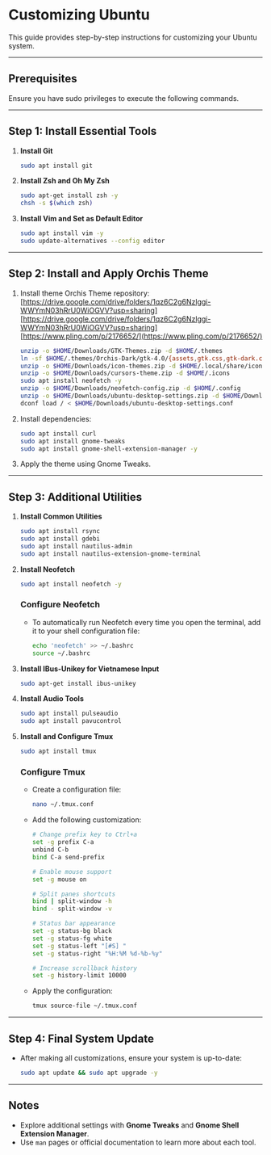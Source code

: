 # Customizing Ubuntu

This guide provides step-by-step instructions for customizing your Ubuntu system.

---

## Prerequisites
Ensure you have sudo privileges to execute the following commands.

---

## Step 1: Install Essential Tools
1. **Install Git**  
   ```bash
   sudo apt install git
   ```

2. **Install Zsh and Oh My Zsh**  
   ```bash
   sudo apt-get install zsh -y
   chsh -s $(which zsh)
   ```

3. **Install Vim and Set as Default Editor**  
   ```bash
   sudo apt install vim -y
   sudo update-alternatives --config editor
   ```

---

## Step 2: Install and Apply Orchis Theme
1. Install theme Orchis Theme repository:
   [https://drive.google.com/drive/folders/1qz6C2g6Nzlggi-WWYmN03hRrU0WiOGVV?usp=sharing][https://drive.google.com/drive/folders/1qz6C2g6Nzlggi-WWYmN03hRrU0WiOGVV?usp=sharing]
   [https://www.pling.com/p/2176652/](https://www.pling.com/p/2176652/)
   ```bash
   unzip -o $HOME/Downloads/GTK-Themes.zip -d $HOME/.themes
   ln -sf $HOME/.themes/Orchis-Dark/gtk-4.0/{assets,gtk.css,gtk-dark.css} $HOME/.config/gtk-4.0
   unzip -o $HOME/Downloads/icon-themes.zip -d $HOME/.local/share/icons
   unzip -o $HOME/Downloads/cursors-theme.zip -d $HOME/.icons
   sudo apt install neofetch -y
   unzip -o $HOME/Downloads/neofetch-config.zip -d $HOME/.config
   unzip -o $HOME/Downloads/ubuntu-desktop-settings.zip -d $HOME/Downloads
   dconf load / < $HOME/Downloads/ubuntu-desktop-settings.conf
   ```

3. Install dependencies:  
   ```bash
   sudo apt install curl
   sudo apt install gnome-tweaks
   sudo apt install gnome-shell-extension-manager -y
   ```

4. Apply the theme using Gnome Tweaks.

---

## Step 3: Additional Utilities
1. **Install Common Utilities**  
   ```bash
   sudo apt install rsync
   sudo apt install gdebi
   sudo apt install nautilus-admin
   sudo apt install nautilus-extension-gnome-terminal
   ```

2. **Install Neofetch**  
   ```bash
   sudo apt install neofetch -y
   ```

   ### Configure Neofetch
   - To automatically run Neofetch every time you open the terminal, add it to your shell configuration file:
     ```bash
     echo 'neofetch' >> ~/.bashrc
     source ~/.bashrc
     ```

3. **Install IBus-Unikey for Vietnamese Input**  
   ```bash
   sudo apt-get install ibus-unikey
   ```

4. **Install Audio Tools**  
   ```bash
   sudo apt install pulseaudio
   sudo apt install pavucontrol
   ```

5. **Install and Configure Tmux**  
   ```bash
   sudo apt install tmux
   ```
   
   ### Configure Tmux
   - Create a configuration file:
     ```bash
     nano ~/.tmux.conf
     ```
   - Add the following customization:
     ```bash
     # Change prefix key to Ctrl+a
     set -g prefix C-a
     unbind C-b
     bind C-a send-prefix

     # Enable mouse support
     set -g mouse on

     # Split panes shortcuts
     bind | split-window -h
     bind - split-window -v

     # Status bar appearance
     set -g status-bg black
     set -g status-fg white
     set -g status-left "[#S] "
     set -g status-right "%H:%M %d-%b-%y"

     # Increase scrollback history
     set -g history-limit 10000
     ```
   - Apply the configuration:
     ```bash
     tmux source-file ~/.tmux.conf
     ```

---

## Step 4: Final System Update
- After making all customizations, ensure your system is up-to-date:
  ```bash
  sudo apt update && sudo apt upgrade -y
  ```

---

## Notes
- Explore additional settings with **Gnome Tweaks** and **Gnome Shell Extension Manager**.
- Use `man` pages or official documentation to learn more about each tool.
